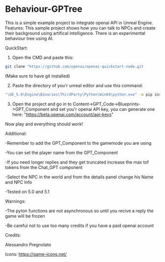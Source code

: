 # Behaviour-GPTree
 
This is a simple example project to integrate openai API in Unreal Engine.
Features:
This sample project shows how you can talk to NPCs and create their background using artifical intelligence.
There is an experimental behaviour tree using AI.

QuickStart:

1) Open the CMD and paste this:
```bash
git clone "https://github.com/openai/openai-quickstart-node.git
``` 
 (Make sure to have git installed)
 
2) Paste the directory of you'r unreal editor and use this command:
```bash
"\UE_5.0\Engine\Binaries\ThirdParty\Python\Win64\python.exe" -m pip install openai
```
 
 
3) Open the project and go in to Content->GPT_Code->Blueprints->GPT_Component and set you'r openai API key, you can generate one here:
 "https://beta.openai.com/account/api-keys"

Now play and everything should work!


Additional:

-Remember to add the GPT_Component to the gamemode you are using

-You can set the player name from the GPT_Component

-If you need longer replies and they get truncated increase the max tof tokens from the Chat_GPT component

-Select the NPC in the world and from the details panel change his Name and NPC Info

-Tested on 5.0 and 5.1

Warnings:

-The pyton functions are not asynchronous so until you recive a reply the game will be frozen

-Be careful not to use too many credits if you have a paid openai account

Credits:

Alessandro Pregnolato

Icons: https://game-icons.net/
